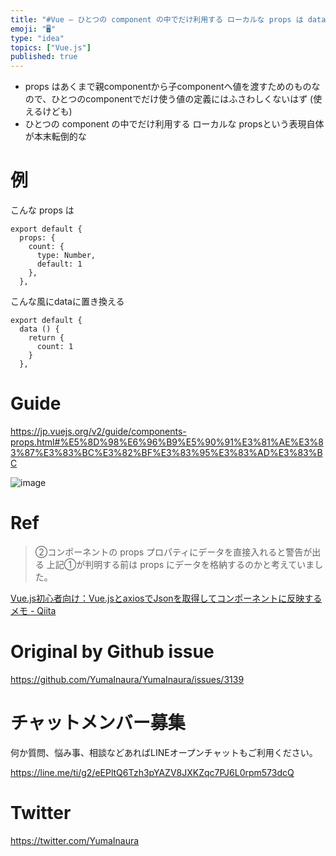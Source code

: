 ```yaml
---
title: "#Vue – ひとつの component の中でだけ利用する ローカルな props は data として定義する ( props と d"
emoji: "🖥"
type: "idea"
topics: ["Vue.js"]
published: true
---
```


- props はあくまで親componentから子componentへ値を渡すためのものなので、ひとつのcomponentでだけ使う値の定義にはふさわしくないはず (使えるけども)
- ひとつの component の中でだけ利用する ローカルな propsという表現自体が本末転倒的な

# 例

こんな props は

```
export default {
  props: {
    count: {
      type: Number,
      default: 1
    },
  },
```

こんな風にdataに置き換える

```
export default {
  data () {
    return {
      count: 1
    }
  },
```

# Guide

https://jp.vuejs.org/v2/guide/components-props.html#%E5%8D%98%E6%96%B9%E5%90%91%E3%81%AE%E3%83%87%E3%83%BC%E3%82%BF%E3%83%95%E3%83%AD%E3%83%BC

![image](https://user-images.githubusercontent.com/13635059/80944128-c2b71780-8e23-11ea-8fed-3dc400e0d43f.png)


# Ref

>②コンポーネントの props プロパティにデータを直接入れると警告が出る
>上記①が判明する前は props にデータを格納するのかと考えていました。

[Vue.js初心者向け：Vue.jsとaxiosでJsonを取得してコンポーネントに反映するメモ - Qiita](https://qiita.com/sygnas/items/7eac9491b37a1bcba0cb)

# Original by Github issue

https://github.com/YumaInaura/YumaInaura/issues/3139











<!-- Update From Qiita API -->

# チャットメンバー募集


何か質問、悩み事、相談などあればLINEオープンチャットもご利用ください。

https://line.me/ti/g2/eEPltQ6Tzh3pYAZV8JXKZqc7PJ6L0rpm573dcQ





# Twitter


https://twitter.com/YumaInaura


<!-- Update From Qiita API -->



